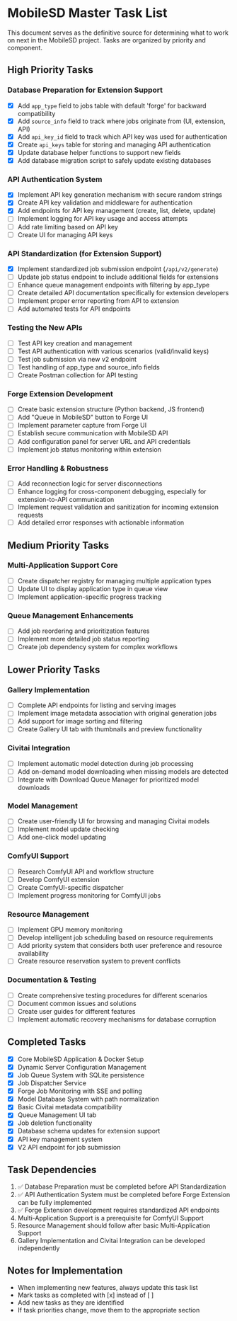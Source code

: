 # MobileSD Master Task List

This document serves as the definitive source for determining what to work on next in the MobileSD project. Tasks are organized by priority and component.

## High Priority Tasks

### Database Preparation for Extension Support
- [x] Add `app_type` field to jobs table with default 'forge' for backward compatibility
- [x] Add `source_info` field to track where jobs originate from (UI, extension, API)
- [x] Add `api_key_id` field to track which API key was used for authentication
- [x] Create `api_keys` table for storing and managing API authentication
- [x] Update database helper functions to support new fields
- [x] Add database migration script to safely update existing databases

### API Authentication System
- [x] Implement API key generation mechanism with secure random strings
- [x] Create API key validation and middleware for authentication
- [x] Add endpoints for API key management (create, list, delete, update)
- [ ] Implement logging for API key usage and access attempts
- [ ] Add rate limiting based on API key
- [ ] Create UI for managing API keys

### API Standardization (for Extension Support)
- [x] Implement standardized job submission endpoint (`/api/v2/generate`)
- [ ] Update job status endpoint to include additional fields for extensions
- [ ] Enhance queue management endpoints with filtering by app_type
- [ ] Create detailed API documentation specifically for extension developers
- [ ] Implement proper error reporting from API to extension
- [ ] Add automated tests for API endpoints

### Testing the New APIs
- [ ] Test API key creation and management
- [ ] Test API authentication with various scenarios (valid/invalid keys)
- [ ] Test job submission via new v2 endpoint
- [ ] Test handling of app_type and source_info fields
- [ ] Create Postman collection for API testing

### Forge Extension Development
- [ ] Create basic extension structure (Python backend, JS frontend)
- [ ] Add "Queue in MobileSD" button to Forge UI
- [ ] Implement parameter capture from Forge UI
- [ ] Establish secure communication with MobileSD API
- [ ] Add configuration panel for server URL and API credentials
- [ ] Implement job status monitoring within extension

### Error Handling & Robustness
- [ ] Add reconnection logic for server disconnections
- [ ] Enhance logging for cross-component debugging, especially for extension-to-API communication
- [ ] Implement request validation and sanitization for incoming extension requests
- [ ] Add detailed error responses with actionable information

## Medium Priority Tasks

### Multi-Application Support Core
- [ ] Create dispatcher registry for managing multiple application types
- [ ] Update UI to display application type in queue view
- [ ] Implement application-specific progress tracking

### Queue Management Enhancements
- [ ] Add job reordering and prioritization features
- [ ] Implement more detailed job status reporting
- [ ] Create job dependency system for complex workflows

## Lower Priority Tasks

### Gallery Implementation
- [ ] Complete API endpoints for listing and serving images
- [ ] Implement image metadata association with original generation jobs
- [ ] Add support for image sorting and filtering
- [ ] Create Gallery UI tab with thumbnails and preview functionality

### Civitai Integration
- [ ] Implement automatic model detection during job processing
- [ ] Add on-demand model downloading when missing models are detected
- [ ] Integrate with Download Queue Manager for prioritized model downloads

### Model Management
- [ ] Create user-friendly UI for browsing and managing Civitai models
- [ ] Implement model update checking
- [ ] Add one-click model updating

### ComfyUI Support
- [ ] Research ComfyUI API and workflow structure
- [ ] Develop ComfyUI extension
- [ ] Create ComfyUI-specific dispatcher
- [ ] Implement progress monitoring for ComfyUI jobs

### Resource Management
- [ ] Implement GPU memory monitoring
- [ ] Develop intelligent job scheduling based on resource requirements
- [ ] Add priority system that considers both user preference and resource availability
- [ ] Create resource reservation system to prevent conflicts

### Documentation & Testing
- [ ] Create comprehensive testing procedures for different scenarios
- [ ] Document common issues and solutions
- [ ] Create user guides for different features
- [ ] Implement automatic recovery mechanisms for database corruption

## Completed Tasks

- [x] Core MobileSD Application & Docker Setup
- [x] Dynamic Server Configuration Management
- [x] Job Queue System with SQLite persistence
- [x] Job Dispatcher Service
- [x] Forge Job Monitoring with SSE and polling
- [x] Model Database System with path normalization
- [x] Basic Civitai metadata compatibility
- [x] Queue Management UI tab
- [x] Job deletion functionality
- [x] Database schema updates for extension support
- [x] API key management system
- [x] V2 API endpoint for job submission

## Task Dependencies

1. ✅ Database Preparation must be completed before API Standardization
2. ✅ API Authentication System must be completed before Forge Extension can be fully implemented
3. ✅ Forge Extension development requires standardized API endpoints
4. Multi-Application Support is a prerequisite for ComfyUI Support
5. Resource Management should follow after basic Multi-Application Support
6. Gallery Implementation and Civitai Integration can be developed independently

## Notes for Implementation

- When implementing new features, always update this task list
- Mark tasks as completed with [x] instead of [ ]
- Add new tasks as they are identified
- If task priorities change, move them to the appropriate section 